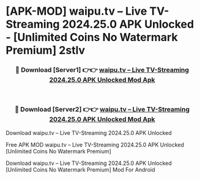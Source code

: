 # [APK-MOD] waipu.tv – Live TV-Streaming 2024.25.0 APK Unlocked - [Unlimited Coins No Watermark Premium] 2stlv



<div align="center">
<h3>🔴 Download [Server1] 👉👉 <a href="https://momento.my/?title=waipu.tv_–_Live_TV-Streaming_2024.25.0_APK_Unlocked">waipu.tv – Live TV-Streaming 2024.25.0 APK Unlocked Mod Apk</a></h3><br>

<h3>🔴 Download [Server2] 👉👉 <a href="https://momento.my/?title=waipu.tv_–_Live_TV-Streaming_2024.25.0_APK_Unlocked">waipu.tv – Live TV-Streaming 2024.25.0 APK Unlocked Mod Apk</a></h3>
</div>



Download waipu.tv – Live TV-Streaming 2024.25.0 APK Unlocked 

Free APK MOD waipu.tv – Live TV-Streaming 2024.25.0 APK Unlocked [Unlimited Coins No Watermark Premium]

Download waipu.tv – Live TV-Streaming 2024.25.0 APK Unlocked [Unlimited Coins No Watermark Premium] Mod For Android
